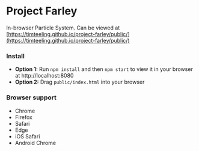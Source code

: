 # Project Farley

In-browser Particle System. Can be viewed at [https://timteeling.github.io/project-farley/public/](https://timteeling.github.io/project-farley/public/)

### Install

- **Option 1:** Run `npm install` and then `npm start` to view it in your browser at http://localhost:8080
- **Option 2:** Drag `public/index.html` into your browser


### Browser support
- Chrome
- Firefox
- Safari
- Edge
- iOS Safari
- Android Chrome